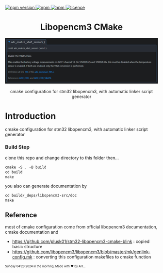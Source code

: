 <p >
  <a href="">
    <img alt="npm version" src="https://badgen.net/github/commits/ahsanu123/learnRepo/">
  </a>
  <a href="">
    <img alt="npm" src="https://badgen.net/github/contributors/ahsanu123/learnRepo/">
  </a>
  <a href="">
    <img alt="npm" src="https://badgen.net/github/branches/ahsanu123/learnRepo/">
  </a>
  <a href="https://github.com/ahsanu123/erpPlanner/blob/main/LICENSE">
    <img alt="licence" src="https://badgen.net/github/license/ahsanu123/learnRepo/">
  </a>
</p>

<h1 align="center">Libopencm3 CMake</h1>
<p align="center">  
   <img src="./resource/vbat.png" alt="vbat">
</p>
<p align="center">cmake configuration for stm32 libopencm3, with automatic linker script generator</p>



# Introduction 

cmake configuration for stm32 libopencm3, with automatic linker script generator

### Build Step
clone this repo and change directory to this folder then...
```shell
cmake -S . -B build
cd build
make
```

you also can generate documentation by

```shell
cd build/_deps/libopencm3-src/doc
make
```

## Reference 

most of cmake configuration come from official libopencm3 documentation, cmake documentation and
- https://github.com/plusk01/stm32-libopencm3-cmake-blink : copied basic structure
- https://github.com/libopencm3/libopencm3/blob/master/mk/genlink-config.mk : converting this configuration makefiles to cmake function


<sub><sup> Sunday 04:28 2024 in the morning, Made with ♥️ by AH...</sup></sub>
